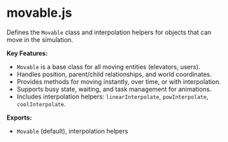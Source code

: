 # movable.js

Defines the `Movable` class and interpolation helpers for objects that can move in the simulation.

<!-- START doctoc generated TOC please keep comment here to allow auto update -->
<!-- END doctoc generated TOC please keep comment here to allow auto update -->

**Key Features:**

- `Movable` is a base class for all moving entities (elevators, users).
- Handles position, parent/child relationships, and world coordinates.
- Provides methods for moving instantly, over time, or with interpolation.
- Supports busy state, waiting, and task management for animations.
- Includes interpolation helpers: `linearInterpolate`, `powInterpolate`, `coolInterpolate`.

**Exports:**

- `Movable` (default), interpolation helpers
